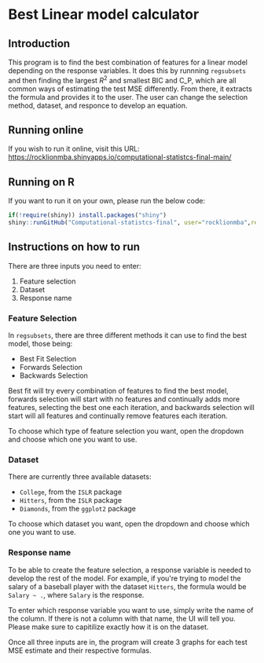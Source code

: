 # Best Linear model calculator

## Introduction
This program is to find the best combination of features for a linear model depending on the response variables. It does this by runnning `regsubsets` and then finding the largest $R^2$ and smallest BIC and C_P, which are all common ways of estimating the test MSE differently. From there, it extracts the formula and provides it to the user. The user can change the selection method, dataset, and responce to develop an equation.

## Running online
If you wish to run it online, visit this URL:
https://rocklionmba.shinyapps.io/computational-statistcs-final-main/

## Running on R
If you want to run it on your own, please run the below code:
```r
if(!require(shiny)) install.packages("shiny")
shiny::runGitHub("Computational-statistcs-final", user="rocklionmba",ref="main")
```
## Instructions on how to run
There are three inputs you need to enter:
1. Feature selection
2. Dataset
3. Response name
### Feature Selection
In `regsubsets`, there are three different methods it can use to find the best model, those being:
* Best Fit Selection
* Forwards Selection
* Backwards Selection

Best fit will try every combination of features to find the best model, forwards selection will start with no features and continually adds more features, selecting the best one each iteration, and backwards selection will start will all features and continually remove features each iteration. 

To choose which type of feature selection you want, open the dropdown and choose which one you want to use.

### Dataset
There are currently three available datasets:
* `College`, from the `ISLR` package
* `Hitters`, from the `ISLR` package
* `Diamonds`, from the `ggplot2` package

To choose which dataset you want, open the dropdown and choose which one you want to use.

### Response name

To be able to create the feature selection, a response variable is needed to develop the rest of the model. For example, if you're trying to model the salary of a baseball player with the dataset `Hitters`, the formula would be `Salary ~ .`, where `Salary` is the response.

To enter which response variable you want to use, simply write the name of the column. If there is not a column with that name, the UI will tell you. Please make sure to capitilize exactly how it is on the dataset.

Once all three inputs are in, the program will create 3 graphs for each test MSE estimate and their respective formulas.
